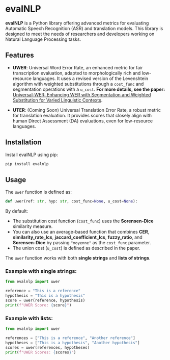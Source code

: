 # evalNLP

**evalNLP** is a Python library offering advanced metrics for evaluating Automatic Speech Recognition (ASR) and translation models. This library is designed to meet the needs of researchers and developers working on Natural Language Processing tasks.

## Features

- **UWER**: Universal Word Error Rate, an enhanced metric for fair transcription evaluation, adapted to morphologically rich and low-resource languages.
It uses a revised version of the Levenshtein algorithm with weighted substitutions through a `cost_func` and segmentation operations with a `u_cost`.
 **For more details, see the paper:** [Universal-WER: Enhancing WER with Segmentation and Weighted Substitution for Varied Linguistic Contexts](https://aclanthology.org/2024.iwclul-1.3/).

- **UTER**: (Coming Soon) Universal Translation Error Rate, a robust metric for translation evaluation. It provides scores that closely align with human Direct Assessment (DA) evaluations, even for low-resource languages.


## Installation

Install evalNLP using pip: 

```bash
pip install evalnlp
```


## Usage

The `uwer` function is defined as:

```python
def uwer(ref: str, hyp: str, cost_func=None, u_cost=None):
```


By default:
- The substitution cost function (`cost_func`) uses the **Sorensen-Dice** similarity measure.
- You can also use an average-based function that combines **CER**, **similarity_rate_lcs**, **jaccard_coefficient_lcs**, **fuzzy_ratio**, and **Sorensen-Dice** by passing `"moyenne"` as the `cost_func` parameter.
- The union cost (`u_cost`) is defined as described in the paper.



The `uwer` function works with both **single strings** and **lists of strings**.


### Example with single strings:

```python
from evalnlp import uwer

reference = "This is a reference"
hypothesis = "This is a hypothesis"
score = uwer(reference, hypothesis)
print(f"UWER Score: {score}")
```

### Example with lists:

```python
from evalnlp import uwer

references = ["This is a reference", "Another reference"]
hypotheses = ["This is a hypothesis", "Another hypothesis"]
scores = uwer(references, hypotheses)
print(f"UWER Scores: {scores}")
```
